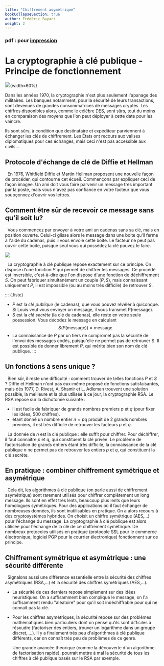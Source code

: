 ```yaml
---
title: "Chiffrement asymétrique"
bookCollapseSection: true
author: Frédéric Bayart
weight: 2
---
```


### pdf : pour [impression](/uploads/docnsitale/securisation/asymetrique.pdf)

La cryptographie à clé publique - Principe de fonctionnement
============================================================

![](/uploads/docnsitale/securisation/sousmarin.jpg){width=60%}

  Dans les années 1970, la cryptographie
n'est plus seulement l'apanage des militaires. Les banques notamment,
pour la sécurité de leurs transactions, sont devenues de grandes
consommatrices de messages cryptés. Les chiffres disponibles alors,
comme le célèbre DES, sont sûrs, tout du moins en comparaison des moyens
que l'on peut déployer à cette date pour les vaincre.

  Ils sont sûrs, à condition que destinataire et expéditeur parviennent à
échanger les clés de chiffrement. Les États ont recours aux valises
diplomatiques pour ces échanges, mais ceci n'est pas accessible aux civils...

## Protocole d'échange de clé de Diffie et Hellman

  En 1976, Whitfield Diffie et Martin Hellman proposent une nouvelle
façon de procéder, qui contourne cet écueil. Commençons par expliquer
ceci de façon imagée. Un ami doit vous faire parvenir un message très
important par la poste, mais vous n'avez pas confiance en votre facteur
que vous soupçonnez d'ouvrir vos lettres.

## Comment être sûr de recevoir ce message sans qu'il soit lu?

  Vous commencez par envoyer à votre ami
un cadenas sans sa clé, mais en position ouverte. Celui-ci glisse alors
le message dans une boite qu'il ferme à l'aide du cadenas, puis il
vous envoie cette boite. Le facteur ne peut pas ouvrir cette boite,
puisque seul vous qui possédez la clé pouvez le faire.

![](/uploads/docnsitale/securisation/clepub.png)

  La cryptographie à clé publique repose exactement sur ce principe. On
dispose d'une fonction $P$ qui permet de chiffrer les messages. Ce
procédé est inversible, c'est-à-dire que l'on dispose d'une fonction
de déchiffrement $S$. On peut fabriquer simultanément un couple $(P,S)$,
mais connaissant uniquement $P$, il est impossible (ou au moins très
difficile) de retrouver $S$.

::: {.liste}
-   $P$ est la _clé publique_ (le cadenas), que vous pouvez
    révéler à quiconque. Si Louis veut vous envoyer un message, il vous
    transmet P(message).
-   $S$ est la _clé secrète_ (la clé du cadenas), elle reste
    en votre seule possession. Vous décodez le message en calculant
    $$S(P(\text{message}))=\text{message}.$$
-   La connaissance de $P$ par un tiers ne compromet pas la sécurité de
    l'envoi des messages codés, puisqu'elle ne permet pas de
    retrouver S. Il est possible de donner librement $P$, qui mérite bien
    son nom de clé publique.
:::

## Un fonctions à sens unique ?

  Bien sûr, il reste une difficulté : comment trouver de telles
fonctions $P$ et $S$ ? Diffie et Hellman n'ont pas eux-même proposé de
fonctions satisfaisantes, mais dès 1977, D. Rivest, A. Shamir et L.
Adleman trouvent une solution possible, la meilleure et la plus utilisée
à ce jour, la cryptographie RSA. Le RSA repose sur la dichotomie
suivante :

-   il est facile de fabriquer de grands nombres premiers $p$ et $q$ (pour
    fixer les idées, 500 chiffres).
-   étant donné un nombre entier $n=pq$ produit de 2 grands nombres
    premiers, il est très difficile de retrouver les facteurs $p$ et $q$.

  La donnée de $n$ est la clé publique : elle suffit pour chiffrer. Pour
déchiffrer, il faut connaître $p$ et $q$, qui constituent la clé privée. Le
problème de factorisation de grands entiers étant très difficile, la
connaissance de la clé publique $n$ ne permet pas de retrouver les entiers
$p$ et $q$, qui constituent la clé secrète.

## En pratique : combiner chiffrement symétrique et asymétrique

  Cela dit, les algorithmes à clé publique (on parle aussi de
chiffrement asymétrique) sont rarement utilisés pour
chiffrer complètement un long message. Ils sont en effet très lents,
beaucoup plus lents que leurs homologues symétriques. Pour des
applications où il faut échanger de nombreuses données, ils sont
inutilisables en pratique. On a alors recours à des cryptosystèmes
hybrides. On choisit un chiffre symétrique (AES,...) pour
l'échange du message. La cryptographie à clé publique est alors
utilisée pour l'échange de la clé de ce chiffrement symétrique. De
nombreux protocoles utilisés en pratique (protocole SSL pour le commerce
électronique, logiciel PGP pour le courrier électronique) fonctionnent
sur ce principe.

## Chiffrement symétrique et asymétrique : une sécurité différente

  Signalons aussi une différence essentielle entre la sécurité des
chiffres asymétriques (RSA,...) et la sécurité des chiffres symétriques
(AES,...).

*   La sécurité de ces derniers repose simplement sur des idées
    heuristiques. On a suffisamment bien compliqué le message, on l'a
    suffisamment rendu "aléatoire" pour qu'il soit indéchiffrable pour
    qui ne connaît pas la clé.

*   Pour les chiffres asymétriques, la sécurité
    repose sur des problèmes mathématiques bien particuliers dont on pense
    qu'ils sont difficiles à résoudre (factoriser des entiers, trouver un
    logarithme dans un groupe discret,....). Il y a finalement très peu
    d'algorithmes à clé publique différents, car on connaît très peu de
    problèmes de ce genre.

    Une grande avancée théorique (comme la découverte
    d'un algorithme de factorisation rapide), pourrait mettre à mal la
    sécurité de tous les chiffres à clé publique basés sur le RSA par
    exemple.
